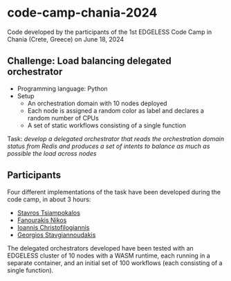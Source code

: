 # code-camp-chania-2024

Code developed by the participants of the 1st EDGELESS Code Camp in Chania (Crete, Greece) on June 18, 2024

## Challenge: Load balancing delegated orchestrator

- Programming language: Python 
- Setup
  - An orchestration domain with 10 nodes deployed
  - Each node is assigned a random color as label and declares a random number of CPUs
  - A set of static workflows consisting of a single function

Task: _develop a delegated orchestrator that reads the orchestration domain status from Redis and produces a set of intents to balance as much as possible the load across nodes_

## Participants

Four different implementations of the task have been developed during the code camp, in about 3 hours:

- [Stavros Tsiampokalos](./stsiampokalos)
- [Fanourakis Nikos](./fanourakis)
- [Ioannis Christofilogiannis](./christofilogiannis)
- [Georgios Stavgiannoudakis](./stavgiannoudakis)

The delegated orchestrators developed have been tested with an EDGELESS cluster of 10 nodes with a WASM runtime, each running in a separate container, and an initial set of 100 workflows (each consisting of a single function).
